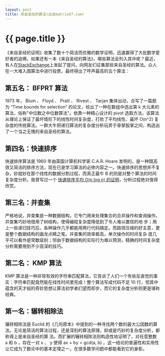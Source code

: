 ```yaml
---
layout: post
title: 来自圣经的算法(出自matrix67.com)
---
```


{{ page.title }}
===============

《来自圣经的证明》收集了数十个简洁而优雅的数学证明，迅速赢得了大批数学爱好者的追捧。如果还有一本《来自圣经的算法》，哪些算法会列入其中呢？最近，有人在[StackExchange](http://cstheory.stackexchange.com/questions/189/algorithms-from-the-book)上发起了提问，向网友们征集那些来自圣经的算法。众人在一大堆入围算法中进行投票，最终得出了呼声最高的五个算法：

## 第五名： BFPRT 算法 

1973 年， Blum 、 Floyd 、 Pratt 、 Rivest 、 Tarjan 集体出动，合写了一篇题为 “Time bounds for selection” 的论文，给出了一种在数组中选出第 k 大元素的算法，俗称"中位数之中位数算法"。依靠一种精心设计的 pivot 选取方法，该算法从理论上保证了最坏情形下的线性时间复杂度，打败了平均线性、最坏 O(n^2) 复杂度的传统算法。一群大牛把递归算法的复杂度分析玩弄于骨掌股掌之间，构造出了一个当之无愧的来自圣经的算法。

## 第四名：快速排序 

快速排序算法是 1960 年由英国计算机科学家 C.A.R. Hoare 发明的，是一种既高效又简洁的排序方法，现在已是学习算法的必修内容之一。快速排序的思想并不复杂，妙就妙在那个线性的数据分割过程，而真正最牛 B 的则是对整个算法的时间复杂度分析。我曾写过一个 [快速排序平均 O(n log n) 的证明](http://www.matrix67.com/blog/archives/172)，分析过程绝对值得欣赏。

## 第三名：并查集 

严格地说，并查集是一种数据结构，它专门用来处理集合的合并操作和查询操作。并查集巧妙地借用了树结构，使得编程复杂度降低到了令人难以置信的地 步；用上一些递归技巧后，各种操作几乎都能用两行代码搞定。而路径压缩的好主意，更是整个数据结构的画龙点睛之笔。并查集的效率极高，单次操作的时间复杂 度几乎可以看作是常数级别；但由于数据结构的实际行为难以预测，精确的时间复杂度分析需要用到不少高深的技巧。

## 第二名： KMP 算法 

KMP 算法是一种非常有效的字符串匹配算法，它告诉了人们一个有些反直觉的事实：字符串匹配竟然能在线性时间里完成！整个算法写成代码不足 10 行，但其中蕴含的天才般的奇妙思想让算法初学者们望而却步，而它的复杂度分析则更是堪称经典。

                       
## 第一名：辗转相除法 

辗转相除法是 Euclid 的《几何原本》中提到的一种寻找两个数的最大公因数的算法。无论是简洁的算法过程，还是深刻的算法原理，抑或是巧妙的复杂度分析，都称得上是来自圣经的算 法。而扩展的辗转相除法则构造性地证明了，对任意整数 a 和 b ，存在一对 x 、 y 使得 ax + by = gcd(a, b) 。这一结论的普遍性和实用性让它成为了数论中的基本定理之一，在很多数学问题中都能看到它的身影。

